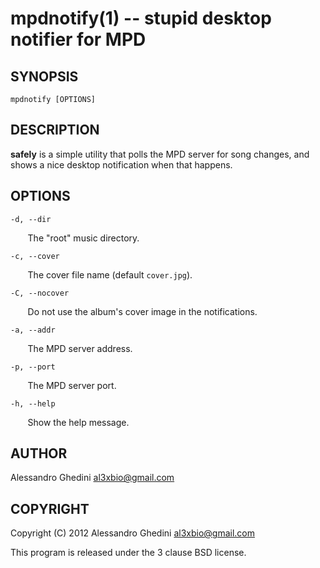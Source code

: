 mpdnotify(1) -- stupid desktop notifier for MPD
===============================================

## SYNOPSIS

`mpdnotify [OPTIONS]`

## DESCRIPTION

**safely** is a simple utility that polls the MPD server for song changes, and
shows a nice desktop notification when that happens.

## OPTIONS ##

`-d, --dir`

&nbsp;&nbsp;&nbsp;&nbsp;&nbsp;&nbsp;
The "root" music directory.

`-c, --cover`

&nbsp;&nbsp;&nbsp;&nbsp;&nbsp;&nbsp;
The cover file name (default `cover.jpg`).

`-C, --nocover`

&nbsp;&nbsp;&nbsp;&nbsp;&nbsp;&nbsp;
Do not use the album's cover image in the notifications.

`-a, --addr`

&nbsp;&nbsp;&nbsp;&nbsp;&nbsp;&nbsp;
The MPD server address.

`-p, --port`

&nbsp;&nbsp;&nbsp;&nbsp;&nbsp;&nbsp;
The MPD server port.

`-h, --help`

&nbsp;&nbsp;&nbsp;&nbsp;&nbsp;&nbsp;
Show the help message.

## AUTHOR ##

Alessandro Ghedini <al3xbio@gmail.com>

## COPYRIGHT ##

Copyright (C) 2012 Alessandro Ghedini <al3xbio@gmail.com>

This program is released under the 3 clause BSD license.
